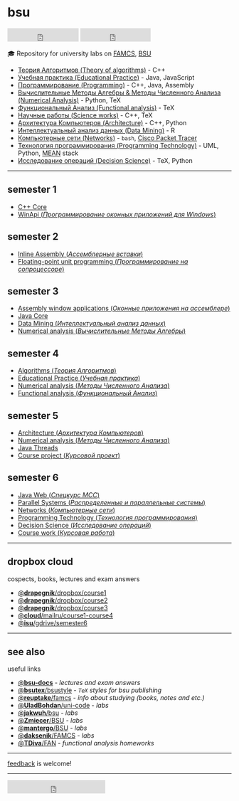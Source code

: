 # bsu
<iframe src="https://ghbtns.com/github-btn.html?user=Drapegnik&repo=bsu&type=star&count=true&size=large" frameborder="0" scrolling="0" width="160px" height="30px"></iframe>
<iframe src="https://ghbtns.com/github-btn.html?user=Drapegnik&repo=bsu&type=fork&count=true&size=large" frameborder="0" scrolling="0" width="158px" height="30px"></iframe>

:mortar_board: Repository for university labs on [FAMCS](http://www.fpmi.bsu.by/en/main.aspx), [BSU](http://www.bsu.by/en/main.aspx)

* [Теория Алгоритмов (Theory of algorithms)](http://drapegnik.github.io/bsu/algorithms) - C++
* [Учебная практика (Educational Practice)](https://github.com/Drapegnik/educational_practice) - Java, JavaScript
* [Программирование (Programming)](http://drapegnik.github.io/bsu/programming) - C++, Java, Assembly
* [Вычислительные Методы Алгебры & Методы Численного Анализа (Numerical Analysis)](http://drapegnik.github.io/bsu/numerical-analysis) - Python, TeX
* [Функциональный Анализ (Functional analysis)](http://drapegnik.github.io/bsu/fun) - TeX
* [Научные работы (Science works)](http://drapegnik.github.io/bsu/science-works) - C++, TeX
* [Архитектура Компьютеров (Architecture)](http://drapegnik.github.io/bsu/architecture) - C++, Python
* [Интеллектуальный анализ данных (Data Mining)](http://drapegnik.github.io/bsu/data-mining) - R
* [Компьютерные сети (Networks)](http://drapegnik.github.io/bsu/networks) - `bash`, [Cisco Packet Tracer](https://en.wikipedia.org/wiki/Packet_Tracer)
* [Технология программирования (Programming Technology)](http://drapegnik.github.io/bsu/technology) - UML, Python, [MEAN](http://mean.io/) stack
* [Исследование операций (Decision Science)](http://drapegnik.github.io/bsu/decision-science) - TeX, Python

***

## semester 1
* [C++ Core](http://drapegnik.github.io/bsu/programming/c++)
* [WinApi (*Программирование оконных приложений для Windows*)](http://drapegnik.github.io/bsu/programming/winapi)

## semester 2
* [Inline Assembly (*Ассемблерные вставки*)](http://drapegnik.github.io/bsu/programming/inline-assembly)
* [Floating-point unit programming (*Программирование на сопроцессоре*)](http://drapegnik.github.io/bsu/programming/fpu)

## semester 3
* [Assembly window applications (*Оконные приложения на ассемблере*)](http://drapegnik.github.io/bsu/programming/radasm)
* [Java Core](http://drapegnik.github.io/bsu/programming/java/sem3)
* [Data Mining (*Интеллектуальный анализ данных*)](http://drapegnik.github.io/bsu/data-mining)
* [Numerical analysis (*Вычислительные Методы Алгебры*)](http://drapegnik.github.io/bsu/numerical-analysis/sem3)

## semester 4
* [Algorithms (*Теория Алгоритмов*)](https://github.com/Drapegnik/algorithms)
* [Educational Practice (*Учебная практика*)](https://github.com/Drapegnik/educational_practice)
* [Numerical analysis (*Методы Численного Анализа*)](http://drapegnik.github.io/bsu/numerical-analysis/sem4)
* [Functional analysis (*Функциональный Анализ*)](http://drapegnik.github.io/bsu/fun)

## semester 5
* [Architecture (*Архитектура Компьютеров*)](http://drapegnik.github.io/bsu/architecture)
* [Numerical analysis (*Методы Численного Анализа*)](http://drapegnik.github.io/bsu/numerical-analysis/sem5)
* [Java Threads](http://drapegnik.github.io/bsu/programming/java/sem5)
* [Course project (*Курсовой проект*)](https://github.com/Drapegnik/bsu-science/releases/tag/v1.0.0)

## semester 6
* [Java Web (*Спецкурс МСС*)](http://drapegnik.github.io/bsu/programming/java/sem6)
* [Parallel Systems (*Распределенные и параллельные системы*)](http://drapegnik.github.io/bsu/programming/parallel-systems)
* [Networks (*Компьютерные сети*)](http://drapegnik.github.io/bsu/networks)
* [Programming Technology (*Технология программирования*)](http://drapegnik.github.io/bsu/technology)
* [Decision Science (*Исследование операций*)](http://drapegnik.github.io/bsu/decision-science)
* [Course work (*Курсовая работа*)](https://github.com/lybros/Appa)

***

## dropbox cloud
cospects, books, lectures and exam answers

* [@**drapegnik**/dropbox/course1](https://www.dropbox.com/s/86aqcvrszo4po4a/1%20%D0%BA%D1%83%D1%80%D1%81.zip?dl=0)
* [@**drapegnik**/dropbox/course2](https://www.dropbox.com/sh/wu8j7gnr6vy1rgx/AAAevmPlHhWM9RMC-PCNoa0ra?dl=0)
* [@**drapegnik**/dropbox/course3](https://www.dropbox.com/sh/zn0zybhzrhuyt9v/AABTX7uIyH_5DxM3qQsV9aXba?dl=0)
* [@**cloud**/mailru/course1-course4](https://cloud.mail.ru/public/2e5ab4ae2c5d/%D0%A3%D0%BD%D0%B8%D0%B2%D0%B5%D1%80)
* [@**isu**/gdrive/semester6](https://drive.google.com/drive/folders/0B7H3L_LmtN1HOVo1QXM3d1JvcVk)

***

## see also
useful links

* [@**bsu-docs**](https://github.com/bsu-docs) - *lectures and exam answers*
* [@**bsutex**/bsustyle](https://github.com/bsutex/bsustyle) - *`TeX` styles for bsu publishing*
* [@**reuptake**/famcs](http://reuptake.github.io/permalink/famcs/) - *info about studying (books, notes and etc.)*
* [@**UladBohdan**/uni-code](https://github.com/UladBohdan/uni-code) - *labs*
* [@**jakwuh**/bsu](https://github.com/jakwuh/bsu) - *labs*
* [@**Zmiecer**/BSU](https://github.com/Zmiecer/BSU) - *labs*
* [@**mantergo**/BSU](https://github.com/mantergo/BSU) - *labs*
* [@**daksenik**/FAMCS](https://github.com/daksenik/FAMCS) - *labs*
* [@**TDiva**/FAN](https://github.com/TDiva/FAN) - *functional analysis homeworks*

***

[feedback](https://github.com/Drapegnik/bsu/issues/new) is welcome!

***

<iframe src="https://ghbtns.com/github-btn.html?user=Drapegnik&type=follow&count=true&size=large" frameborder="0" scrolling="0" width="220px" height="30px"></iframe>